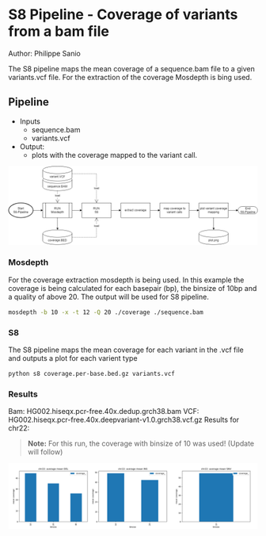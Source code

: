 # S8 Pipeline - Coverage of variants from a bam file

Author: Philippe Sanio

The S8 pipeline maps the mean coverage of a sequence.bam file to a given variants.vcf file.
For the extraction of the coverage Mosdepth is bing used.

## Pipeline
- Inputs
  - sequence.bam
  - variants.vcf
- Output:
  - plots with the coverage mapped to the variant call.

![S8 Pipeline](./img/Hackerthon22_S8.drawio.png)


### Mosdepth
For the coverage extraction mosdepth is being used. In this example the coverage is being calculated for each basepair (bp), the binsize of 10bp and a quality of above 20. The output will be used for S8 pipeline.

```BASH
mosdepth -b 10 -x -t 12 -Q 20 ./coverage ./sequence.bam
```

### S8
The S8 pipeline maps the mean coverage for each variant in the .vcf file and outputs a plot for each varient type

```BASH
python s8 coverage.per-base.bed.gz variants.vcf
```

### Results 

Bam: HG002.hiseqx.pcr-free.40x.dedup.grch38.bam
VCF: HG002.hiseqx.pcr-free.40x.deepvariant-v1.0.grch38.vcf.gz
Results for chr22:
> **Note:** For this run, the coverage with binsize of 10 was used! (Update will follow)

![coverage for variant](./img/mean_coverage_grch38_covbin_10.png)

